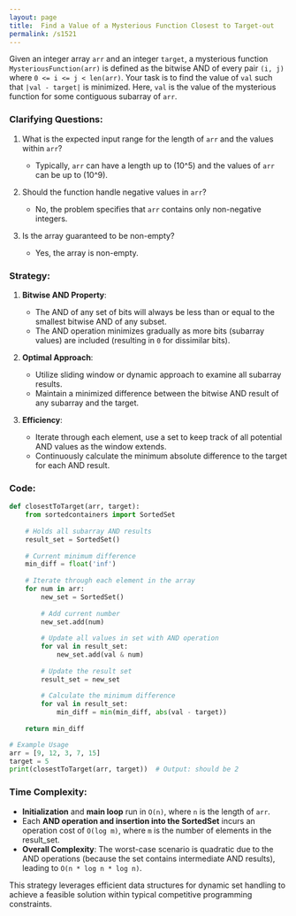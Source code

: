 ```yaml
---
layout: page
title:  Find a Value of a Mysterious Function Closest to Target-out
permalink: /s1521
---
```


Given an integer array `arr` and an integer `target`, a mysterious function `MysteriousFunction(arr)` is defined as the bitwise AND of every pair `(i, j)` where `0 <= i <= j < len(arr)`. Your task is to find the value of `val` such that `|val - target|` is minimized. Here, `val` is the value of the mysterious function for some contiguous subarray of `arr`.

### Clarifying Questions:

1. What is the expected input range for the length of `arr` and the values within `arr`?
   - Typically, `arr` can have a length up to \(10^5\) and the values of `arr` can be up to \(10^9\).

2. Should the function handle negative values in `arr`?
   - No, the problem specifies that `arr` contains only non-negative integers.

3. Is the array guaranteed to be non-empty?
   - Yes, the array is non-empty.

### Strategy:

1. **Bitwise AND Property**:
   - The AND of any set of bits will always be less than or equal to the smallest bitwise AND of any subset.
   - The AND operation minimizes gradually as more bits (subarray values) are included (resulting in `0` for dissimilar bits).

2. **Optimal Approach**:
   - Utilize sliding window or dynamic approach to examine all subarray results.
   - Maintain a minimized difference between the bitwise AND result of any subarray and the target.

3. **Efficiency**:
   - Iterate through each element, use a set to keep track of all potential AND values as the window extends.
   - Continuously calculate the minimum absolute difference to the target for each AND result.

### Code:

```python
def closestToTarget(arr, target):
    from sortedcontainers import SortedSet
    
    # Holds all subarray AND results
    result_set = SortedSet()
    
    # Current minimum difference
    min_diff = float('inf')
    
    # Iterate through each element in the array
    for num in arr:
        new_set = SortedSet()
        
        # Add current number
        new_set.add(num)
        
        # Update all values in set with AND operation
        for val in result_set:
            new_set.add(val & num)
            
        # Update the result set
        result_set = new_set
        
        # Calculate the minimum difference
        for val in result_set:
            min_diff = min(min_diff, abs(val - target))
    
    return min_diff

# Example Usage
arr = [9, 12, 3, 7, 15]
target = 5
print(closestToTarget(arr, target))  # Output: should be 2
```

### Time Complexity:

- **Initialization** and **main loop** run in `O(n)`, where `n` is the length of `arr`.
- Each **AND operation and insertion into the SortedSet** incurs an operation cost of `O(log m)`, where `m` is the number of elements in the result_set.
- **Overall Complexity**: The worst-case scenario is quadratic due to the AND operations (because the set contains intermediate AND results), leading to `O(n * log n * log n)`.

This strategy leverages efficient data structures for dynamic set handling to achieve a feasible solution within typical competitive programming constraints.